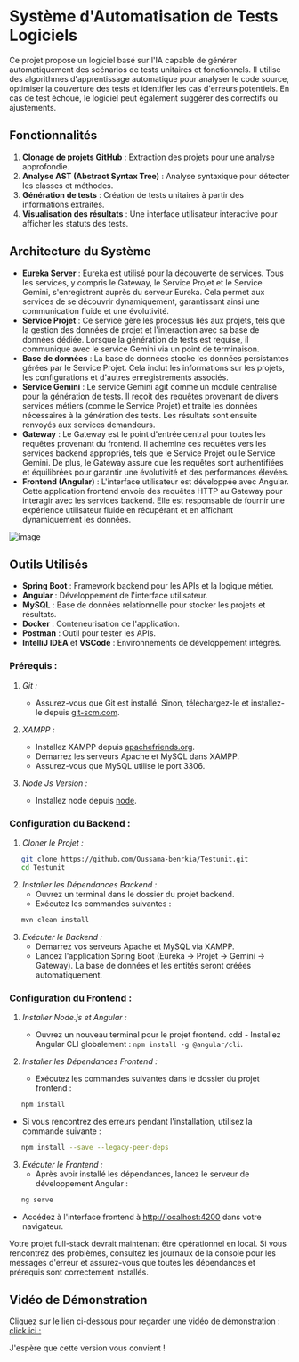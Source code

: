 
# Système d'Automatisation de Tests Logiciels

Ce projet propose un logiciel basé sur l'IA capable de générer automatiquement des scénarios de tests unitaires et fonctionnels. Il utilise des algorithmes d'apprentissage automatique pour analyser le code source, optimiser la couverture des tests et identifier les cas d'erreurs potentiels. En cas de test échoué, le logiciel peut également suggérer des correctifs ou ajustements.

## Fonctionnalités

1. **Clonage de projets GitHub** : Extraction des projets pour une analyse approfondie.
2. **Analyse AST (Abstract Syntax Tree)** : Analyse syntaxique pour détecter les classes et méthodes.
3. **Génération de tests** : Création de tests unitaires à partir des informations extraites.
4. **Visualisation des résultats** : Une interface utilisateur interactive pour afficher les statuts des tests.

## Architecture du Système

- **Eureka Server** : Eureka est utilisé pour la découverte de services. Tous les services, y compris le Gateway, le Service Projet et le Service Gemini, s'enregistrent auprès du serveur Eureka. Cela permet aux services de se découvrir dynamiquement, garantissant ainsi une communication fluide et une évolutivité.
- **Service Projet** : Ce service gère les processus liés aux projets, tels que la gestion des données de projet et l'interaction avec sa base de données dédiée. Lorsque la génération de tests est requise, il communique avec le service Gemini via un point de terminaison.
- **Base de données** : La base de données stocke les données persistantes gérées par le Service Projet. Cela inclut les informations sur les projets, les configurations et d'autres enregistrements associés.
- **Service Gemini** : Le service Gemini agit comme un module centralisé pour la génération de tests. Il reçoit des requêtes provenant de divers services métiers (comme le Service Projet) et traite les données nécessaires à la génération des tests. Les résultats sont ensuite renvoyés aux services demandeurs.
- **Gateway** : Le Gateway est le point d'entrée central pour toutes les requêtes provenant du frontend. Il achemine ces requêtes vers les services backend appropriés, tels que le Service Projet ou le Service Gemini. De plus, le Gateway assure que les requêtes sont authentifiées et équilibrées pour garantir une évolutivité et des performances élevées.
- **Frontend (Angular)** : L'interface utilisateur est développée avec Angular. Cette application frontend envoie des requêtes HTTP au Gateway pour interagir avec les services backend. Elle est responsable de fournir une expérience utilisateur fluide en récupérant et en affichant dynamiquement les données.

![image](https://github.com/user-attachments/assets/c6e1d305-91d7-4758-a421-1152fc709d46)



## Outils Utilisés

- **Spring Boot** : Framework backend pour les APIs et la logique métier.
- **Angular** : Développement de l'interface utilisateur.
- **MySQL** : Base de données relationnelle pour stocker les projets et résultats.
- **Docker** : Conteneurisation de l'application.
- **Postman** : Outil pour tester les APIs.
- **IntelliJ IDEA** et **VSCode** : Environnements de développement intégrés.

### Prérequis :

1. *Git :*
   - Assurez-vous que Git est installé. Sinon, téléchargez-le et installez-le depuis [git-scm.com](https://git-scm.com/).

2. *XAMPP :*
   - Installez XAMPP depuis [apachefriends.org](https://www.apachefriends.org/).
   - Démarrez les serveurs Apache et MySQL dans XAMPP.
   - Assurez-vous que MySQL utilise le port 3306.

3. *Node Js Version   :*
   - Installez node depuis [node](https://nodejs.org/en/download/package-manager).

### Configuration du Backend :

1. *Cloner le Projet :*
```bash
   git clone https://github.com/Oussama-benrkia/Testunit.git
   cd Testunit
```

2. *Installer les Dépendances Backend :*
   - Ouvrez un terminal dans le dossier du projet backend.
   - Exécutez les commandes suivantes :
```bash
   mvn clean install
```

3. *Exécuter le Backend :*
   - Démarrez vos serveurs Apache et MySQL via XAMPP.
   - Lancez l'application Spring Boot (Eureka -> Projet -> Gemini -> Gateway). La base de données et les entités seront créées automatiquement.

### Configuration du Frontend :

1. *Installer Node.js et Angular :*
   - Ouvrez un nouveau terminal pour le projet frontend.
cdd    - Installez Angular CLI globalement : `npm install -g @angular/cli`.

2. *Installer les Dépendances Frontend :*
   - Exécutez les commandes suivantes dans le dossier du projet frontend :
```bash
   npm install
```
- Si vous rencontrez des erreurs pendant l'installation, utilisez la commande suivante :
```bash
   npm install --save --legacy-peer-deps
```

3. *Exécuter le Frontend :*
   - Après avoir installé les dépendances, lancez le serveur de développement Angular :
```bash
   ng serve
```

- Accédez à l'interface frontend à [http://localhost:4200](http://localhost:4200) dans votre navigateur.

Votre projet full-stack devrait maintenant être opérationnel en local. Si vous rencontrez des problèmes, consultez les journaux de la console pour les messages d'erreur et assurez-vous que toutes les dépendances et prérequis sont correctement installés.

## Vidéo de Démonstration

Cliquez sur le lien ci-dessous pour regarder une vidéo de démonstration :
[click ici :](https://drive.google.com/file/d/1wK-G16si_1OjPYiB6nUjni810F4J0DZb/view)




J'espère que cette version vous convient !
